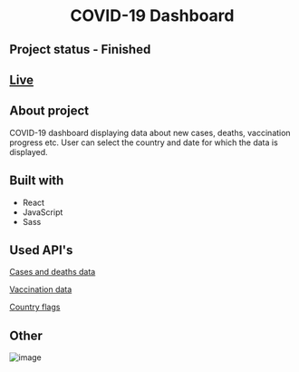 <h1 align="center">COVID-19 Dashboard</h1>


## Project status - Finished

## [Live](https://sprits1.github.io/covid-data-app/)

## About project 

COVID-19 dashboard displaying data about new cases, deaths, vaccination progress etc. User can select the country and date for which the data is displayed.

## Built with

* React
* JavaScript
* Sass

## Used API's

[Cases and deaths data](https://www.mongodb.com/developer/article/johns-hopkins-university-covid-19-rest-api/)

[Vaccination data](https://rapidapi.com/jamesrabels@gmail.com/api/covid-19-world-vaccination-data/)

[Country flags](https://flagpedia.net/download/api)

##  Other

![image](https://user-images.githubusercontent.com/77857948/146922467-93dbbb04-cbf8-4250-af06-4e7ceb1fb596.png)
